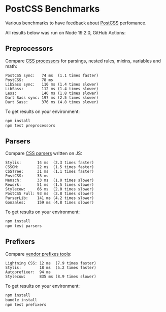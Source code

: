 # PostCSS Benchmarks

Various benchmarks to have feedback about [PostCSS] perfomance.

All results below was run on Node 19.2.0, GitHub Actions:

[PostCSS]: https://github.com/postcss/postcss


## Preprocessors

Compare [CSS processors] for parsings, nested rules, mixins, variables and math:

```
PostCSS sync:   74 ms  (1.1 times faster)
PostCSS:        78 ms
LibSass sync:   110 ms (1.4 times slower)
LibSass:        112 ms (1.4 times slower)
Less:           140 ms (1.8 times slower)
Dart Sass sync: 197 ms (2.5 times slower)
Dart Sass:      376 ms (4.8 times slower)
```

To get results on your environment:

```sh
npm install
npm test preprocessors
```

[CSS processors]: https://github.com/postcss/benchmark/blob/main/preprocessors.js


## Parsers

Compare [CSS parsers] written on JS:

```
Stylis:       14 ms  (2.3 times faster)
CSSOM:        22 ms  (1.5 times faster)
CSSTree:      31 ms  (1.1 times faster)
PostCSS:      33 ms
Mensch:       33 ms  (1.0 times slower)
Rework:       51 ms  (1.5 times slower)
Stylecow:     66 ms  (2.0 times slower)
PostCSS Full: 93 ms  (2.8 times slower)
ParserLib:    141 ms (4.2 times slower)
Gonzales:     159 ms (4.8 times slower)
```

To get results on your environment:

```sh
npm install
npm test parsers
```

[CSS parsers]: https://github.com/postcss/benchmark/blob/main/parsers.js


## Prefixers

Compare [vendor prefixes tools]:

```
Lightning CSS: 12 ms  (7.9 times faster)
Stylis:        18 ms  (5.2 times faster)
Autoprefixer:  94 ms
Stylecow:      835 ms (8.9 times slower)
```

To get results on your environment:

```sh
npm install
bundle install
npm test prefixers
```

[vendor prefixes tools]: https://github.com/postcss/benchmark/blob/main/prefixers.js
